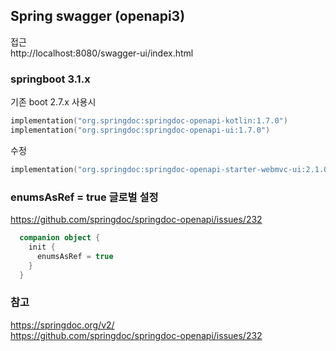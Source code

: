## Spring swagger (openapi3)

접근 <br/>
http://localhost:8080/swagger-ui/index.html

### springboot 3.1.x
기존 boot 2.7.x 사용시
```kotlin
implementation("org.springdoc:springdoc-openapi-kotlin:1.7.0")
implementation("org.springdoc:springdoc-openapi-ui:1.7.0")
```

수정
```kotlin
implementation("org.springdoc:springdoc-openapi-starter-webmvc-ui:2.1.0")
```

### enumsAsRef = true 글로벌 설정
https://github.com/springdoc/springdoc-openapi/issues/232 <br/>
```kotlin
  companion object {
    init {
      enumsAsRef = true
    }
  }
```

### 참고
https://springdoc.org/v2/ <br/>
https://github.com/springdoc/springdoc-openapi/issues/232